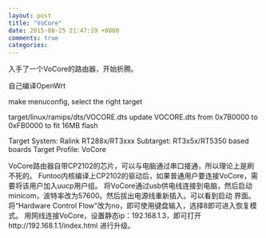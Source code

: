 ```yaml
---
layout: post
title: "VoCore"
date: 2015-08-25 21:47:19 +0800
comments: true
categories:
---
```

入手了一个VoCore的路由器，开始折腾。

自己编译OpenWrt

make menuconfig, select the right target

target/linux/ramips/dts/VOCORE.dts
update VOCORE.dts from 0x7B0000 to 0xFB0000 to fit 16MB flash


Target System: Ralink RT288x/RT3xxx
Subtarget: RT3x5x/RT5350 based boards
Target Profile: VoCore


VoCore路由器自带CP2102的芯片，可以与电脑通过串口接通，所以理论上是刷不死的。
Funtoo内核编译上CP2102的驱动后，如果普通用户要连接VoCore，需要将该用户加入uucp用户组。
将VoCore通过usb供电线连接到电脑，然后启动minicom，波特率改为57600。然后拔出电源线重新插入。可以看到启动
界面。将“Hardware Control Flow”改为no，即可使用键盘输入，选择8即可进入恢复模式。
用网线连接VoCore，设置静态ip：192.168.1.3，即可打开http://192.168.1.1/index.html 进行升级。
